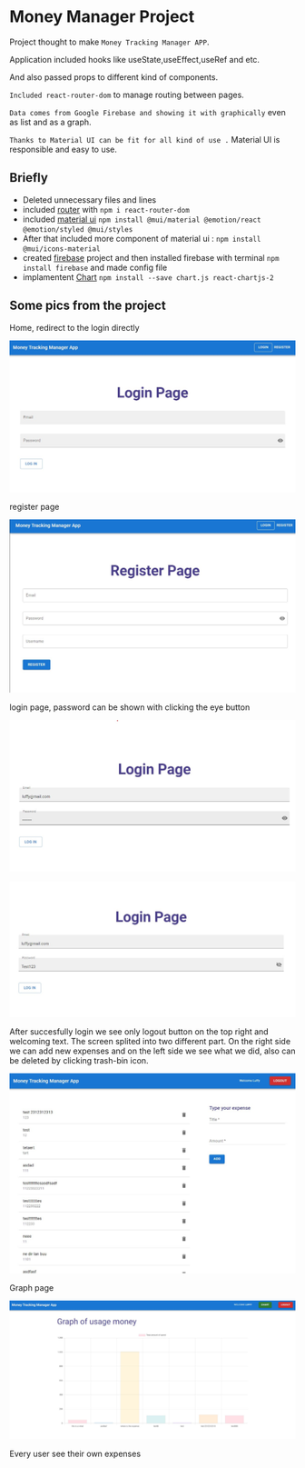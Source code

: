 # Money Manager Project 

Project thought to make `Money Tracking Manager APP`. 

Application included hooks like useState,useEffect,useRef and etc. 

And also passed props to different kind of components.

`Included react-router-dom` to manage routing between pages.

`Data comes from Google Firebase and showing it with graphically` even as list and as a graph.

`Thanks to Material UI can be fit for all kind of use .` Material UI is responsible and easy to use.


## Briefly

- Deleted unnecessary files and lines
- included [router](https://v5.reactrouter.com/web/guides/quick-start) with `npm i react-router-dom`
- included [material ui](https://mui.com/material-ui/getting-started/installation/) `npm install @mui/material @emotion/react @emotion/styled @mui/styles
`
- After that included more component of material ui : `npm install @mui/icons-material`
- created [firebase](https://console.firebase.google.com/) project and then installed firebase with terminal `npm install firebase` and made config file
- implamentent [Chart](https://react-chartjs-2.js.org/components/chart) `npm install --save chart.js react-chartjs-2`


## Some pics from the project 

Home, redirect to the login directly

![Home image](/public/img/home.jpg "Home")


register page

![register image](/public/img/register.jpg "register")

login page, password can be shown with clicking the eye button

![login image](/public/img/login-pass.jpg "login")

![login image](/public/img/login-show-pass.jpg "login")



After succesfully login we see only logout button on the top right and welcoming text. The screen splited into two different part. On the right side we can add new expenses and on the left side we see what we did, also can be deleted by clicking trash-bin icon.

![home image](/public/img/home-user.jpg "home-user")


Graph page

![graph image](/public/img/graph.jpg "graph")

Every user see their own expenses 